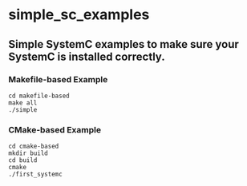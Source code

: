 # simple_sc_examples

## Simple SystemC examples to make sure your SystemC is installed correctly.
### Makefile-based Example
```{bash}
cd makefile-based
make all
./simple
```

### CMake-based Example
```{bash}
cd cmake-based
mkdir build
cd build
cmake
./first_systemc
```
